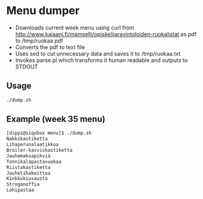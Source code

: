 # Menu dumper 

* Downloads current week menu using curl from http://www.kajaani.fi/mamselli/opiskelijaravintoloiden-ruokalistat as pdf to /tmp/ruokaa.pdf
* Converts the pdf to text file 
* Uses sed to cut unnecessary data and saves it to /tmp/ruokaa.txt
* Invokes parse.pl which transforms it human readable and outputs to STDOUT

## Usage
```sh
./dump.sh
```
## Example (week 35 menu) 
```sh
[dippi@siqubox menu]$ ./dump.sh
Nakkikastiketta
Lihaperunalaatikkoa
Broiler-kasviskastiketta
Jauhemaksapihviä
Tonnikalapastavuokaa
Riistakastiketta
Jauhelihakeittoa
Kinkkukiusausta
Stroganoffia
Lohipastaa

```
